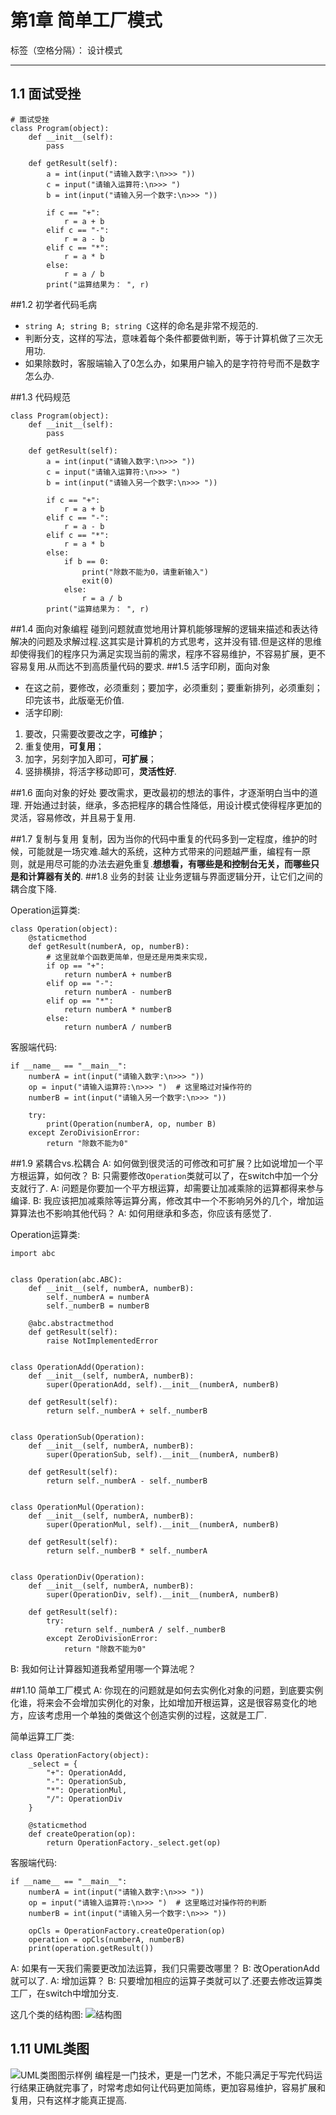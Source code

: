 # 第1章 简单工厂模式

标签（空格分隔）： 设计模式

---
## 1.1 面试受挫
```
# 面试受挫
class Program(object):
    def __init__(self):
        pass

    def getResult(self):
        a = int(input("请输入数字:\n>>> "))
        c = input("请输入运算符:\n>>> ")
        b = int(input("请输入另一个数字:\n>>> "))

        if c == "+":
            r = a + b
        elif c == "-":
            r = a - b
        elif c == "*":
            r = a * b
        else:
            r = a / b
        print("运算结果为： ", r)
```
##1.2 初学者代码毛病
* `string A; string B; string C`这样的命名是非常不规范的.
* 判断分支，这样的写法，意味着每个条件都要做判断，等于计算机做了三次无用功.
* 如果除数时，客服端输入了0怎么办，如果用户输入的是字符符号而不是数字怎么办.

##1.3 代码规范
```
class Program(object):
    def __init__(self):
        pass

    def getResult(self):
        a = int(input("请输入数字:\n>>> "))
        c = input("请输入运算符:\n>>> ")
        b = int(input("请输入另一个数字:\n>>> "))
        
        if c == "+":
            r = a + b
        elif c == "-":
            r = a - b
        elif c == "*":
            r = a * b
        else:
            if b == 0:
                print("除数不能为0，请重新输入")
                exit(0)
            else:
                r = a / b
        print("运算结果为： ", r)
```
##1.4 面向对象编程
碰到问题就直觉地用计算机能够理解的逻辑来描述和表达待解决的问题及求解过程.这其实是计算机的方式思考，这并没有错.但是这样的思维却使得我们的程序只为满足实现当前的需求，程序不容易维护，不容易扩展，更不容易复用.从而达不到高质量代码的要求.
##1.5 活字印刷，面向对象
- 在这之前，要修改，必须重刻；要加字，必须重刻；要重新排列，必须重刻；印完该书，此版毫无价值.
- 活字印刷:
1) 要改，只需要改要改之字，**可维护**；
2) 重复使用，**可复用**；
3) 加字，另刻字加入即可，**可扩展**；
4) 竖排横排，将活字移动即可，**灵活性好**.

##1.6 面向对象的好处
要改需求，更改最初的想法的事件，才逐渐明白当中的道理.
开始通过封装，继承，多态把程序的耦合性降低，用设计模式使得程序更加的灵活，容易修改，并且易于复用.

##1.7 复制与复用
复制，因为当你的代码中重复的代码多到一定程度，维护的时候，可能就是一场灾难.越大的系统，这种方式带来的问题越严重，编程有一原则，就是用尽可能的办法去避免重复.**想想看，有哪些是和控制台无关，而哪些只是和计算器有关的**.
##1.8 业务的封装
让业务逻辑与界面逻辑分开，让它们之间的耦合度下降.

Operation运算类:
```
class Operation(object):
    @staticmethod
    def getResult(numberA, op, numberB):  
        # 这里就单个函数更简单，但是还是用类来实现，
        if op == "+":
            return numberA + numberB
        elif op == "-":
            return numberA - numberB
        elif op == "*":
            return numberA * numberB
        else:
            return numberA / numberB
```
客服端代码:
```
if __name__ == "__main__":
    numberA = int(input("请输入数字:\n>>> "))
    op = input("请输入运算符:\n>>> ")  # 这里略过对操作符的
    numberB = int(input("请输入另一个数字:\n>>> "))
    
    try:
        print(Operation(numberA, op, number B)
    except ZeroDivisionError:
        return "除数不能为0"
```
##1.9 紧耦合vs.松耦合
A: 如何做到很灵活的可修改和可扩展？比如说增加一个平方根运算，如何改？
B: 只需要修改`Operation`类就可以了，在switch中加一个分支就行了.
A: 问题是你要加一个平方根运算，却需要让加减乘除的运算都得来参与编译.
B: 我应该把加减乘除等运算分离，修改其中一个不影响另外的几个，增加运算算法也不影响其他代码？
A: 如何用继承和多态，你应该有感觉了.

Operation运算类:
```
import abc


class Operation(abc.ABC):
    def __init__(self, numberA, numberB):
        self._numberA = numberA
        self._numberB = numberB

    @abc.abstractmethod
    def getResult(self):
        raise NotImplementedError


class OperationAdd(Operation):
    def __init__(self, numberA, numberB):
        super(OperationAdd, self).__init__(numberA, numberB)

    def getResult(self):
        return self._numberA + self._numberB


class OperationSub(Operation):
    def __init__(self, numberA, numberB):
        super(OperationSub, self).__init__(numberA, numberB)

    def getResult(self):
        return self._numberA - self._numberB


class OperationMul(Operation):
    def __init__(self, numberA, numberB):
        super(OperationMul, self).__init__(numberA, numberB)

    def getResult(self):
        return self._numberB * self._numberA


class OperationDiv(Operation):
    def __init__(self, numberA, numberB):
        super(OperationDiv, self).__init__(numberA, numberB)

    def getResult(self):
        try:
            return self._numberA / self._numberB
        except ZeroDivisionError:
            return "除数不能为0"
```
B: 我如何让计算器知道我希望用哪一个算法呢？

##1.10 简单工厂模式
A: 你现在的问题就是如何去实例化对象的问题，到底要实例化谁，将来会不会增加实例化的对象，比如增加开根运算，这是很容易变化的地方，应该考虑用一个单独的类做这个创造实例的过程，这就是工厂.

简单运算工厂类:
```
class OperationFactory(object):
    _select = {
        "+": OperationAdd,
        "-": OperationSub,
        "*": OperationMul,
        "/": OperationDiv
    }

    @staticmethod
    def createOperation(op):
        return OperationFactory._select.get(op)
```
客服端代码:
```
if __name__ == "__main__":
    numberA = int(input("请输入数字:\n>>> "))
    op = input("请输入运算符:\n>>> ")  # 这里略过对操作符的判断
    numberB = int(input("请输入另一个数字:\n>>> "))

    opCls = OperationFactory.createOperation(op)
    operation = opCls(numberA, numberB)
    print(operation.getResult())
```
A: 如果有一天我们需要更改加法运算，我们只需要改哪里？
B: 改OperationAdd就可以了.
A: 增加运算？
B: 只要增加相应的运算子类就可以了.还要去修改运算类工厂，在switch中增加分支.

这几个类的结构图:
![结构图](http://h.hiphotos.baidu.com/image/pic/item/7e3e6709c93d70cfa41b89b4f2dcd100bba12ba1.jpg)
## 1.11 UML类图
![UML类图图示样例](http://b.hiphotos.baidu.com/image/pic/item/6c224f4a20a4462310b388db9222720e0cf3d709.jpg)
编程是一门技术，更是一门艺术，不能只满足于写完代码运行结果正确就完事了，时常考虑如何让代码更加简练，更加容易维护，容易扩展和复用，只有这样才能真正提高.


  [1]: http://h.hiphotos.baidu.com/image/pic/item/7e3e6709c93d70cfa41b89b4f2dcd100bba12ba1.jpg
  [2]: http://b.hiphotos.baidu.com/image/pic/item/6c224f4a20a4462310b388db9222720e0cf3d709.jpg